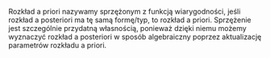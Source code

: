 Rozkład a priori nazywamy sprzężonym z funkcją wiarygodności, jeśli rozkład a posteriori ma tę samą formę/typ, to rozkład a priori.
Sprzężenie jest szczególnie przydatną własnością, ponieważ dzięki niemu możemy wyznaczyć rozkład a posteriori w sposób algebraiczny poprzez aktualizację parametrów rozkładu a priori.

